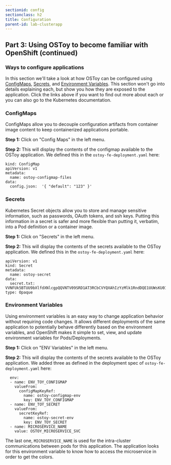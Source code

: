 ```yaml
---
sectionid: config
sectionclass: h2
title: Configuration
parent-id: lab-clusterapp
---
```


## Part 3: Using OSToy to become familiar with OpenShift (continued)

### Ways to configure applications
In this section we'll take a look at how OSToy can be configured using [ConfigMaps](https://docs.openshift.com/container-platform/3.11/dev_guide/configmaps.html), [Secrets](https://docs.openshift.com/container-platform/3.11/dev_guide/secrets.html), and [Environment Variables](https://docs.openshift.com/container-platform/3.11/dev_guide/environment_variables.html).  This section won't go into details explaining each, but show you how they are exposed to the application.  Click the links above if you want to find out more about each or you can also go to the Kubernetes documentation.

### ConfigMaps
ConfigMaps allow you to decouple configuration artifacts from container image content to keep containerized applications portable.

**Step 1:** Click on "Config Maps" in the left menu.

**Step 2:** This will display the contents of the configmap available to the OSToy application.  We defined this in the `ostoy-fe-deployment.yaml` here:

```
kind: ConfigMap
apiVersion: v1
metadata:
  name: ostoy-configmap-files
data:
  config.json:  '{ "default": "123" }'
```


### Secrets
Kubernetes Secret objects allow you to store and manage sensitive information, such as passwords, OAuth tokens, and ssh keys. Putting this information in a secret is safer and more flexible than putting it, verbatim, into a Pod definition or a container image.

**Step 1:** Click on "Secrets" in the left menu.

**Step 2:** This will display the contents of the secrets available to the OSToy application.  We defined this in the `ostoy-fe-deployment.yaml` here:

```
apiVersion: v1
kind: Secret
metadata:
  name: ostoy-secret
data:
  secret.txt: VVNFUk5BTUU9bXlfdXNlcgpQQVNTV09SRD1AT3RCbCVYQXAhIzYzMlk1RndDQE1UUWsKU01UUD1sb2NhbGhvc3QKU01UUF9QT1JUPTI1
type: Opaque
```


### Environment Variables
Using environment variables is an easy way to change application behavior without requiring code changes. It allows different deployments of the same application to potentially behave differently based on the environment variables, and OpenShift makes it simple to set, view, and update environment variables for Pods/Deployments. 

**Step 1:** Click on "ENV Variables" in the left menu.

**Step 2:** This will display the contents of the secrets available to the OSToy application.  We added three as defined in the deployment spec of `ostoy-fe-deployment.yaml` here:

```
  env:
  - name: ENV_TOY_CONFIGMAP
    valueFrom:
      configMapKeyRef:
        name: ostoy-configmap-env
        key: ENV_TOY_CONFIGMAP
  - name: ENV_TOY_SECRET
    valueFrom:
      secretKeyRef:
        name: ostoy-secret-env
        key: ENV_TOY_SECRET
  - name: MICROSERVICE_NAME
    value: OSTOY_MICROSERVICE_SVC
```

The last one, `MICROSERVICE_NAME` is used for the intra-cluster communications between pods for this application.  The application looks for this environment variable to know how to access the microservice in order to get the colors.
